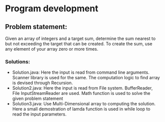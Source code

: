 # Program development

## Problem statement:
Given an array of integers and a target sum, determine the sum nearest to but not exceeding the
target that can be created. To create the sum, use any element of your array zero or more times.


### Solutions:

 - Solution.java:  Here the input is read from command line arguments. Scanner library is used for the same. The computation logic to find array is devised through Recursion.<br />
 - Solution2.java: Here the input is read from File system. BufferReader, File InputStreamReader are used. Math function is used to solve the given problem statement<br />
 - Solution3.java:  Use Multi-Dimensional array to computing the solution. Here a small demostration of lamda function is used in while loop to read the input parameters. <br />
